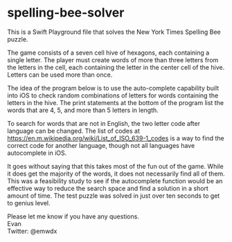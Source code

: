 # spelling-bee-solver
This is a Swift Playground file that solves the New York Times Spelling Bee puzzle. 

The game consists of a seven cell hive of hexagons, each containing a single letter. The player must create words of more than three letters from the letters in the cell, each containing the letter in the center cell of the hive. Letters can be used more than once. 
 
 The idea of the program below is to use the auto-complete capability built into iOS to check random combinations of letters for words containing the letters in the hive. The print statements at the bottom of the program list the words that are 4, 5, and more than 5 letters in length. 
 
 To search for words that are not in English, the two letter code after language can be changed. The list of codes at https://en.m.wikipedia.org/wiki/List_of_ISO_639-1_codes is a way to find the correct code for another language, though not all languages have autocomplete in iOS.
 
 It goes without saying that this takes most of the fun out of the game. While it does get the majority of the words, it does not necessarily find all of them. This was a feasibility study to see if the autocomplete function would be an effective way to reduce the search space and find a solution in a short amount of time. The test puzzle was solved in just over ten seconds to get to genius level.
 
 Please let me know if you have any questions.\
 Evan \
 Twitter: @emwdx
 
